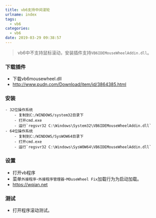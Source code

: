 ```yaml
---
title: vb6支持中间滚轮
urlname: index
tags:
  - vb6
categories:
  - vb6
date: 2019-03-29 09:38:57
---
```

<!-- Hexo daybreak git vb.net 健康 博客设置 网络日志 软件列表 魔法书签 -->
<!--![图]() -->
<!--[]() -->

> vb6中不支持鼠标滚动，安装插件支持`VB6IDEMouseWheelAddin.dll`。

<!-- more -->

### 下载插件
- 下载vb6mousewheel.dll
- http://www.pudn.com/Download/item/id/3864385.html

### 安装
    - 32位操作系统
        - 复制到C:/WINDOWS/system32目录下
        - 打开cmd.exe
        - 运行`regsvr32 C:\Windows\System32\VB6IDEMouseWheelAddin.dll`
    - 64位操作系统
        - 复制到C:/WINDOWS/SysWOW64目录下
        - 打开cmd.exe
        - 运行`regsvr32 C:\Windows\SysWOW64\VB6IDEMouseWheelAddin.dll`

### 设置
- 打开vb程序
- 菜单`外接程序`-`外接程序管理器`-`MOuseWheel Fix`加载行为为启动加载。
- https://wqian.net

### 测试
- 打开程序滚动测试。